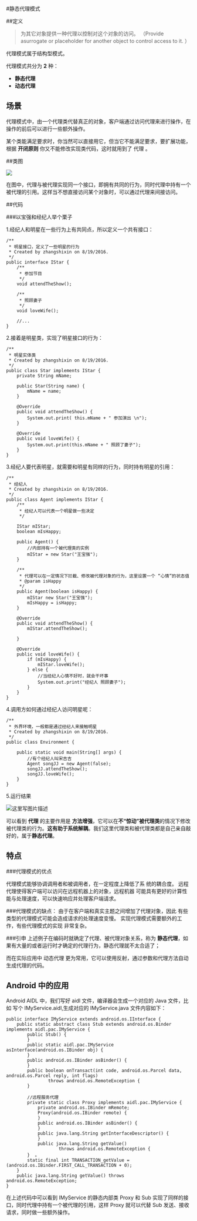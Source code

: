 #静态代理模式


##定义


> 为其它对象提供一种代理以控制对这个对象的访问。
> （Provide asurrogate or placeholder for another object to control access to it. ）

代理模式属于结构型模式。

代理模式共分为 **2** 种：

- **静态代理**
- **动态代理**


## 场景

代理模式中，由一个代理类代替真正的对象，客户端通过访问代理来进行操作，在操作的前后可以进行一些额外操作。

某个类能满足要求时，你当然可以直接用它，但当它不能满足要求，要扩展功能，根据 **开闭原则** 你又不能修改实现类代码，这时就用到了 代理 。


##类图

![](https://rawgit.com/shixinzhang/design-patterns/e2dc4377ae14e76068789be299cd897091f2bf8d/image/static-proxy.png)

在图中，代理与被代理实现同一个接口，即拥有共同的行为，同时代理中持有一个被代理的引用。这样当不想直接访问某个对象时，可以通过代理来间接访问。

##代码

###以宝强和经纪人举个栗子

1.经纪人和明星在一些行为上有共同点，所以定义一个共有接口：

	/**
	 * 明星接口，定义了一些明星的行为
	 * Created by zhangshixin on 8/19/2016.
	 */
	public interface IStar {
	    /**
	     * 参加节目
	     */
	    void attendTheShow();
	
	    /**
	     * 照顾妻子
	     */
	    void loveWife();
	
	    //...
	}

 
 2.接着是明星类，实现了明星接口的行为：
 
	/**
	 * 明星实体类
	 * Created by zhangshixin on 8/19/2016.
	 */
	public class Star implements IStar {
	    private String mName;
	
	    public Star(String name) {
	        mName = name;
	    }
	
	    @Override
	    public void attendTheShow() {
	        System.out.print( this.mName + " 参加演出 \n");
	    }
	
	    @Override
	    public void loveWife() {
	        System.out.print(this.mName + " 照顾了妻子");
	    }
	}


 3.经纪人要代表明星，就需要和明星有同样的行为，同时持有明星的引用：
	
	/**
	 * 经纪人
	 * Created by zhangshixin on 8/19/2016.
	 */
	public class Agent implements IStar {
	    /**
	     * 经纪人可以代表一个明星做一些决定
	     */

	    IStar mIStar;
	    boolean mIsHappy;
	
	    public Agent() {
			//内部持有一个被代理类的实例
	        mIStar = new Star("王宝强");
	    }
	
	    /**
	     * 代理可以在一定情况下拦截、修改被代理对象的行为，这里设置一个 “心情”的状态值
	     * @param isHappy
	     */
	    public Agent(boolean isHappy) {
	        mIStar new Star("王宝强");
	        mIsHappy = isHappy;
	    }
	
	    @Override
	    public void attendTheShow() {
	        mIStar.attendTheShow();
	
	    }
	
	    @Override
	    public void loveWife() {
	        if (mIsHappy) {
	            mIStar.loveWife();
	        } else {
	            //当经纪人心情不好时，就会干坏事
	            System.out.print("经纪人 照顾妻子");
	        }
	    }
	}



 4.调用方如何通过经纪人访问明星呢：

	
	/**
	 * 外界环境，一般都是通过经纪人来接触明星
	 * Created by zhangshixin on 8/19/2016.
	 */
	public class Environment {
	
	    public static void main(String[] args) {
	        //有个经纪人叫宋吉吉
	        Agent songJJ = new Agent(false);
	        songJJ.attendTheShow();
	        songJJ.loveWife();
	    }
	}


 5.运行结果

![这里写图片描述](http://img.blog.csdn.net/20160820234505489)


 可以看到 **代理** 的主要作用是 **方法增强**，它可以在**不“惊动”被代理类**的情况下修改被代理类的行为。**这有助于系统解耦**。我们这里代理类和被代理类都是自己亲自敲好的，属于**静态代理**。

## 特点

###代理模式的优点

代理模式能够协调调用者和被调用者，在一定程度上降低了系 统的耦合度。
远程代理使得客户端可以访问在远程机器上的对象，远程机器 可能具有更好的计算性能与处理速度，可以快速响应并处理客户端请求。

###代理模式的缺点：
由于在客户端和真实主题之间增加了代理对象，因此 有些类型的代理模式可能会造成请求的处理速度变慢。
实现代理模式需要额外的工作，有些代理模式的实现 非常复杂。

###引申
上述例子在编码时就确定了代理、被代理对象关系，称为 **静态代理**，如果有大量的或者运行时才确定的代理行为，静态代理就不太合适了；

而在实际应用中 动态代理 更为常用，它可以使用反射，通过参数和代理方法自动生成代理的代码。

## Android 中的应用

Android AIDL 中，我们写好 aidl 文件，编译器会生成一个对应的 Java 文件，比如 写个 IMyService.aidl,生成对应的 IMyService.java 文件内容如下：

	public interface IMyService extends android.os.IInterface {  
	    public static abstract class Stub extends android.os.Binder implements aidl.pac.IMyService {  
	        public Stub() {  
	        }   
	        public static aidl.pac.IMyService asInterface(android.os.IBinder obj) {  
	        }  
	        public android.os.IBinder asBinder() {  
	        }  
	        public boolean onTransact(int code, android.os.Parcel data,    android.os.Parcel reply, int flags)  
	                throws android.os.RemoteException {  
	        }  

	        //远程服务代理
	        private static class Proxy implements aidl.pac.IMyService {  
	            private android.os.IBinder mRemote; 
	            Proxy(android.os.IBinder remote) {  
	            }  
	            public android.os.IBinder asBinder() {  
	            }  
	            public java.lang.String getInterfaceDescriptor() {  
	            }  
	            public java.lang.String getValue()  
	                    throws android.os.RemoteException {  
	        }  。  
	        static final int TRANSACTION_getValue = (android.os.IBinder.FIRST_CALL_TRANSACTION + 0);  
	    }  
	    public java.lang.String getValue() throws android.os.RemoteException;  
	} 

在上述代码中可以看到 IMyService 的静态内部类 Proxy 和 Sub 实现了同样的接口，同时代理中持有一个被代理的引用，这样 Proxy 就可以代替 Sub 发送、接收请求，同时做一些额外操作。

